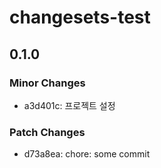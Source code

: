 # changesets-test

## 0.1.0

### Minor Changes

- a3d401c: 프로젝트 설정

### Patch Changes

- d73a8ea: chore: some commit
